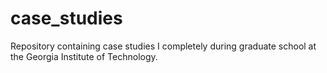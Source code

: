 # case_studies
Repository containing case studies I completely during graduate school at the Georgia Institute of Technology.
